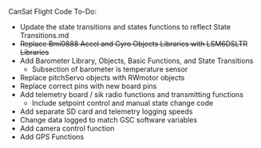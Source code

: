CanSat Flight Code To-Do:

- Update the state transitions and states functions to reflect State Transitions.md
- ~~Replace Bmi0888 Accel and Gyro Objects Libraries with LSM6DSLTR Libraries~~
- Add Barometer Library, Objects, Basic Functions, and State Transitions
	- Subsection of barometer is temperature sensor
- Replace pitchServo objects with RWmotor objects
- Replace correct pins with new board pins
- Add telemetry board / sik radio functions and transmitting functions
	- Include setpoint control and manual state change code
- Add separate SD card and telemetry logging speeds
- Change data logged to match GSC software variables
- Add camera control function
- Add GPS Functions
